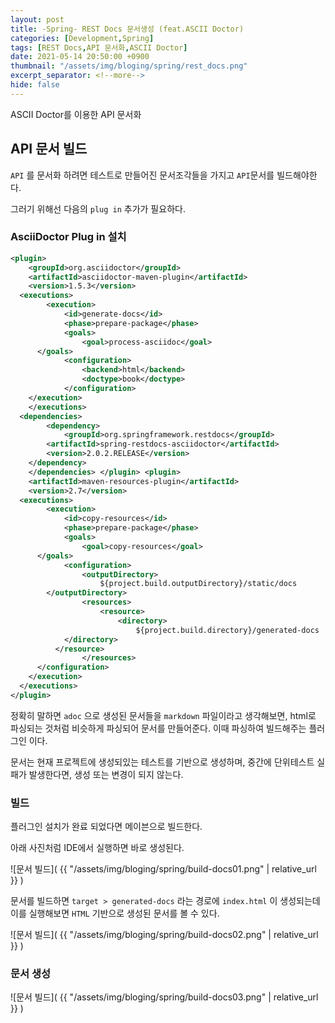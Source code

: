 ```yaml
---
layout: post
title: -Spring- REST Docs 문서생성 (feat.ASCII Doctor)
categories: [Development,Spring]
tags: [REST Docs,API 문서화,ASCII Doctor]
date: 2021-05-14 20:50:00 +0900
thumbnail: "/assets/img/bloging/spring/rest_docs.png"
excerpt_separator: <!--more-->
hide: false
---
```

ASCII Doctor를 이용한 API 문서화

<!--more-->

## API 문서 빌드

`API` 를 문서화 하려면 테스트로 만들어진 문서조각들을 가지고 `API`문서를 빌드해야한다.

그러기 위해선 다음의 `plug in` 추가가 필요하다.



### AsciiDoctor Plug in 설치

```xml
<plugin>
	<groupId>org.asciidoctor</groupId>
	<artifactId>asciidoctor-maven-plugin</artifactId>
	<version>1.5.3</version>
  <executions>
		<execution>
			<id>generate-docs</id>
			<phase>prepare-package</phase>
			<goals>
				<goal>process-asciidoc</goal>
      </goals>
			<configuration>
				<backend>html</backend>
				<doctype>book</doctype>
			</configuration>
    </execution>
	</executions>
  <dependencies>
		<dependency>
			<groupId>org.springframework.restdocs</groupId>
        <artifactId>spring-restdocs-asciidoctor</artifactId>
        <version>2.0.2.RELEASE</version>
    </dependency>
	</dependencies> </plugin> <plugin>
	<artifactId>maven-resources-plugin</artifactId>
	<version>2.7</version>
  <executions>
		<execution>
			<id>copy-resources</id>
			<phase>prepare-package</phase>
			<goals>
				<goal>copy-resources</goal>
      </goals>
			<configuration>
				<outputDirectory>
					${project.build.outputDirectory}/static/docs
        </outputDirectory>
				<resources>
					<resource>
						<directory>
							${project.build.directory}/generated-docs
            </directory>
          </resource>
				</resources>
      </configuration>
    </execution>
  </executions>
</plugin>
```

정확히 말하면 `adoc` 으로 생성된 문서들을 `markdown` 파일이라고 생각해보면, html로 파싱되는 것처럼 비슷하게 파싱되어 문서를 만들어준다. 이때 파싱하여 빌드해주는 플러그인 이다.

문서는 현재 프로젝트에 생성되있는 테스트를 기반으로 생성하며, 중간에 단위테스트 실패가 발생한다면, 생성 또는 변경이 되지 않는다.





### 빌드

플러그인 설치가 완료 되었다면 메이븐으로 빌드한다.

아래 사진처럼 IDE에서 실행하면 바로 생성된다.

![문서 빌드]( {{ "/assets/img/bloging/spring/build-docs01.png" | relative_url }} )

문서를 빌드하면 `target > generated-docs`  라는 경로에 `index.html` 이 생성되는데 이를 실행해보면 `HTML` 기반으로 생성된 문서를 볼 수 있다.

![문서 빌드]( {{ "/assets/img/bloging/spring/build-docs02.png" | relative_url }} )



### 문서 생성

![문서 빌드]( {{ "/assets/img/bloging/spring/build-docs03.png" | relative_url }} )
